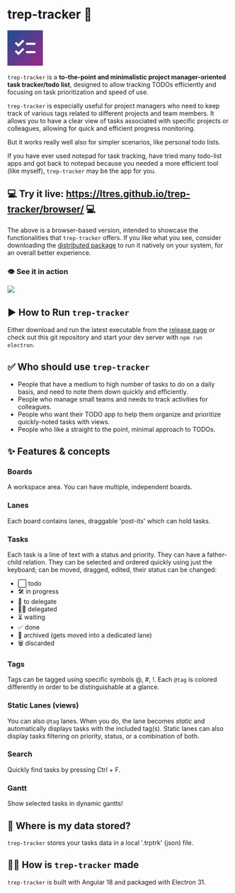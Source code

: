 # trep-tracker 📝
![trep-tracker icon](https://github.com/ltres/trep-tracker/blob/2b75c545cfd54d2a2c7a49a9df2060537a59db21/src/assets/icon/ios/AppIcon-40%402x~ipad.png)

`trep-tracker` is a **to-the-point and minimalistic project manager-oriented task tracker/todo list**, designed to allow tracking TODOs efficiently and focusing on task prioritization and speed of use.

`trep-tracker` is especially useful for project managers who need to keep track of various tags related to different projects and team members. 
It allows you to have a clear view of tasks associated with specific projects or colleagues, allowing for quick and efficient progress monitoring.

But it works really well also for simpler scenarios, like personal todo lists.

If you have ever used notepad for task tracking, have tried many todo-list apps and got back to notepad because you needed a more efficient tool (like myself), `trep-tracker` may be the app for you.

## 💻 Try it live: <a href="https://ltres.github.io/trep-tracker/browser/" target="_blank">https://ltres.github.io/trep-tracker/browser/</a> 💻
The above is a browser-based version, intended to showcase the functionalities that `trep-tracker` offers. 
If you like what you see, consider downloading the <a href="https://github.com/ltres/trep-tracker/releases">distributed package</a> to run it natively on your system, for an overall better experience.

### 👁️ See it in action
<img src="https://github.com/ltres/trep-tracker/blob/5b2da12eaede7f92c450430c569b2dc39f6553ec/src/assets/readme/trep-tracker-31-07-2024.gif" width="850" />

## ▶️ How to Run `trep-tracker`
Either download and run the latest executable from the <a href="https://github.com/ltres/trep-tracker/releases">release page</a> or check out this git repository and start your dev server with `npm run electron`.

## ✅ Who should use `trep-tracker`
- People that have a medium to high number of tasks to do on a daily basis, and need to note them down quickly and efficiently. 
- People who manage small teams and needs to track activities for colleagues.
- People who want their TODO app to help them organize and prioritize quickly-noted tasks with views.
- People who like a straight to the point, minimal approach to TODOs. 

## ✨ Features & concepts
### **Boards**
A workspace area. You can have multiple, independent boards.
### **Lanes**
Each board contains lanes, draggable 'post-its' which can hold tasks.
### **Tasks**
Each task is a line of text with a status and priority. 
They can have a father-child relation. 
They can be selected and ordered quickly using just the keyboard; can be moved, dragged, edited, their status can be changed:
  - ⬜ todo
  - 🛠️ in progress
  - 🙇 to delegate
  - 👦🏼 delegated
  - ⏳ waiting
  - ✅ done
  - 📂 archived (gets moved into a dedicated lane)
  - 🗑️ discarded
### **Tags**
Tags can be tagged using specific symbols @, #, !. Each `@tag` is colored differently in order to be distinguishable at a glance.
### **Static Lanes (views)**
You can also `@tag` lanes. When you do, the lane becomes *static* and automatically displays tasks with the included tag(s). Static lanes can also display tasks filtering on priority, status, or a combination of both.
### **Search**
Quickly find tasks by pressing Ctrl + F.
### **Gantt**
Show selected tasks in dynamic gantts!

## 🧾 Where is my data stored?
`trep-tracker` stores your tasks data in a local '.trptrk' (json) file.

## 👨‍💻 How is `trep-tracker` made
`trep-tracker` is built with Angular 18 and packaged with Electron 31.
